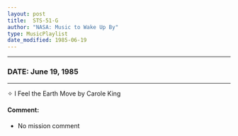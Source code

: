 ```yaml
---
layout: post
title:  STS-51-G
author: "NASA: Music to Wake Up By"
type: MusicPlaylist
date_modified: 1985-06-19
---
```


----
### DATE: June 19, 1985
----
✧ I Feel the Earth Move by Carole King

#### Comment:
* No mission comment
